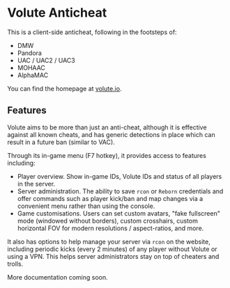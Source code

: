 # Volute Anticheat
This is a client-side anticheat, following in the footsteps of:

- DMW
- Pandora
- UAC / UAC2 / UAC3
- MOHAAC
- AlphaMAC

You can find the homepage at [volute.io](https://volute.io).

## Features
Volute aims to be more than just an anti-cheat, although it is effective 
against all known cheats, and has generic detections in place which can result 
in a future ban (similar to VAC).

Through its in-game menu (F7 hotkey), it provides access to features including:

- Player overview.  Show in-game IDs, Volute IDs and status of all players in 
the server.
- Server administration.  The ability to save `rcon` or `Reborn` credentials 
and offer commands such as player kick/ban and map changes via a convenient 
menu rather than using the console.
- Game customisations.  Users can set custom avatars, "fake fullscreen" mode
(windowed without borders), custom crosshairs, custom horizontal FOV for 
modern resolutions / aspect-ratios, and more.

It also has options to help manage your server via `rcon` on the website, 
including periodic kicks (every 2 minutes) of any player without Volute or 
using a VPN.  This helps server administrators stay on top of cheaters and 
trolls.

More documentation coming soon.

<!---
--->
